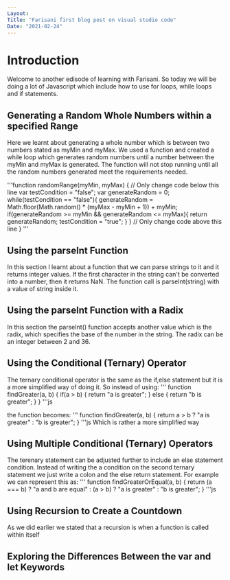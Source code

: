 ```yaml
---
Layout:
Title: "Farisani first blog post on visual studio code"
Date: "2021-02-24"
---
```


# Introduction
Welcome to another edisode of learning with Farisani. So today we will be doing a lot of Javascript which include how to use for loops, while loops and if statements.

## Generating a Random Whole Numbers within a specified Range
Here we learnt about generating a whole number which is between two numbers stated as myMin and myMax. We used a function and created a while loop which generates random numbers until a number between the myMin and myMax is generated. The function will not stop running until all the random numbers generated meet the requirements needed. 

'''function randomRange(myMin, myMax) {
  // Only change code below this line
  var testCondition = "false";
  var generateRandom = 0;
  while(testCondition == "false"){
    generateRandom = Math.floor(Math.random() * (myMax - myMin + 1)) + myMin;
    if(generateRandom >= myMin && generateRandom <= myMax){
      return generateRandom;
      testCondition = "true";
    }
  }
  // Only change code above this line
}
'''

## Using the parseInt Function
In this section I learnt about a function that we can parse strings to it and it returns integer values. If the first character in the string can't be converted into a number, then it returns NaN. The function call is parseInt(string) with a value of string inside it.

## Using the parseInt Function with a Radix
In this section the parseInt() function accepts another value which is the radix, which specifies the base of the number in the string. The radix can be an integer between 2 and 36.

## Using the Conditional (Ternary) Operator
The ternary conditional operator is the same as the if,else statement but it is a more simplified way of doing it. So instead of using: 
'''
function findGreater(a, b) {
  if(a > b) {
    return "a is greater";
  }
  else {
    return "b is greater";
  }
}
'''js

the function becomes: 
'''
function findGreater(a, b) {
  return a > b ? "a is greater" : "b is greater";
}
'''js
Which is rather a more simplified way


## Using Multiple Conditional (Ternary) Operators
The terenary statement can be adjusted further to include an else statement condition. Instead of writing the a condition on the second ternary statement we just write a colon and the else return statement.
For example we can represent this as: 
'''
function findGreaterOrEqual(a, b) {
  return (a === b) ? "a and b are equal" 
    : (a > b) ? "a is greater" 
    : "b is greater";
}
'''js
## Using Recursion to Create a Countdown
As we did earlier we stated that a recursion is when a function is called within itself 

## Exploring the Differences Between the var and let Keywords
